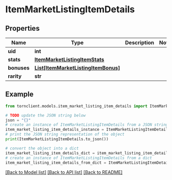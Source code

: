 # ItemMarketListingItemDetails


## Properties

Name | Type | Description | Notes
------------ | ------------- | ------------- | -------------
**uid** | **int** |  | 
**stats** | [**ItemMarketListingItemStats**](ItemMarketListingItemStats.md) |  | 
**bonuses** | [**List[ItemMarketListingItemBonus]**](ItemMarketListingItemBonus.md) |  | 
**rarity** | **str** |  | 

## Example

```python
from tornclient.models.item_market_listing_item_details import ItemMarketListingItemDetails

# TODO update the JSON string below
json = "{}"
# create an instance of ItemMarketListingItemDetails from a JSON string
item_market_listing_item_details_instance = ItemMarketListingItemDetails.from_json(json)
# print the JSON string representation of the object
print(ItemMarketListingItemDetails.to_json())

# convert the object into a dict
item_market_listing_item_details_dict = item_market_listing_item_details_instance.to_dict()
# create an instance of ItemMarketListingItemDetails from a dict
item_market_listing_item_details_from_dict = ItemMarketListingItemDetails.from_dict(item_market_listing_item_details_dict)
```
[[Back to Model list]](../README.md#documentation-for-models) [[Back to API list]](../README.md#documentation-for-api-endpoints) [[Back to README]](../README.md)


